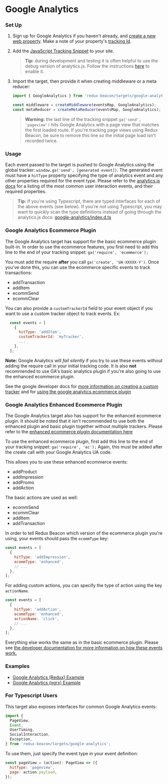 # Google Analytics

### Set Up

1. Sign up for Google Analytics if you haven't already, and
   [create a new web property](https://support.google.com/analytics/answer/1008015?hl=en). Make
   a note of your property's
   [tracking Id](https://support.google.com/analytics/answer/1008080).

2. Add the
   [JavaScript Tracking Snippet](https://developers.google.com/analytics/devguides/collection/analyticsjs/)
   to your site.

    > **Tip:**
    > during development and testing it is often helpful to use the debug
    > version of analytics.js. Follow the instructions
    > [here](https://developers.google.com/analytics/devguides/collection/analyticsjs/debugging)
    > to enable it.

3. Import the target, then provide it when creating middleware or a meta reducer:

   ```js
   import { GoogleAnalytics } from 'redux-beacon/targets/google-analytics';

   const middleware = createMiddleware(eventsMap, GoogleAnalytics);
   const metaReducer = createMetaReducer(eventsMap, GoogleAnalytics);
   ```

    > **Warning:**
    > the last line of the tracking snippet `ga('send', 'pageview')` hits Google
    > Analytics with a page view that matches the first loaded route. If you're
    > tracking page views using Redux Beacon, be sure to remove this line so the
    > initial page load isn't recorded twice.

### Usage

Each event passed to the target is pushed to Google Analytics using
the global tracker: `window.ga('send', [generated event])`. The
generated event must have a `hitType` property specifying the type of
analytics event and any other properties required for the event type.
Please refer to the [analytics.js docs](https://developers.google.com/analytics/devguides/collection/analyticsjs/sending-hits)
for a listing of the most common user interaction events, and their
required properties.

> **Tip:**
> If you're using Typescript, there are typed interfaces for each of
> the above events (see below). If you're not using Typescript, you
> may want to quickly scan the type definitions instead of going
> through the analytics.js docs:
> [google-analytics/index.d.ts](https://github.com/rangle/redux-beacon/blob/master/src/targets/google-analytics/index.d.ts)

### Google Analytics Ecommerce Plugin

The Google Analytics target has support for the basic ecommerce plugin built-in.
In order to use the ecommerce features, you first need to add this line to the
end of your tracking snippet: `ga('require', 'ecommerce');`

You must add the require **after** you call `ga('create', 'UA-XXXXX-Y')`.
Once you've done this, you can use the ecommerce specific events to track
transactions:

- addTransaction
- addItem
- ecommSend
- ecommClear

You can also provide a `customTrackerId` field to your event object if you want
to use a custom tracker object to track events. Ex:

```js
  const events = [
    {
      hitType: 'addItem',
      customTrackerId: 'myTracker',
      ...
    },
  ];
```

**Note:**
Google Analytics will _fail silently_ if you try to use these events without adding the
require call in your initial tracking code. It is also **not** recommended to use GA's
basic analytics plugin if you're also going to use the enhanced ecommerce plugin.

See the google developer docs for
[more information on creating a custom tracker](https://developers.google.com/analytics/devguides/collection/analyticsjs/creating-trackers) and
for [using the google analytics ecommerce plugin](https://developers.google.com/analytics/devguides/collection/analyticsjs/ecommerce)

### Google Analytics Enhanced Ecommerce Plugin

The Google Analytics target also has support for the enhanced ecommerce plugin.
It should be noted that it isn't recommended to use both the enhanced plugin and
basic plugin together without multiple trackers. Please refer to the [enhanced
ecommerce plugin documentation here](https://developers.google.com/analytics/devguides/collection/analyticsjs/enhanced-ecommerce)

To use the enhanced ecommerce plugin, first add this line to the end of your
tracking snippet: `ga('require', 'ec');` Again, this must be added after the
create call with your Google Analytics UA code.

This allows you to use these enhanced ecommerce events:

- addProduct
- addImpression
- addPromo
- addAction

The basic actions are used as well:

- ecommSend
- ecommClear
- addItem
- addTransaction

In order to tell Redux Beacon which version of the ecommerce plugin you're using,
your events should pass the `ecommType` key:

```JavaScript
const events = [
  {
    hitType: 'addImpression',
    ecommType: 'enhanced',
    // ...
  },
];
```

For adding custom actions, you can specify the type of action using the key `actionName`.

```JavaScript
const events = [
  {
    hitType: 'addAction',
    ecommType: 'enhanced',
    actionName: 'click',
    // ...
  },
];
```

Everything else works the same as in the basic ecommerce plugin. Please see [the
developer documentation for more information on how these events work.](https://developers.google.com/analytics/devguides/collection/analyticsjs/enhanced-ecommerce)

### Examples
  * [Google Analytics (Redux) Example](https://github.com/rangle/redux-beacon/tree/master/examples/google-analytics)
  * [Google Analytics (ngrx) Example](https://github.com/rangle/redux-beacon/tree/master/examples/google-analytics-ngrx)

### For Typescript Users

This target also exposes interfaces for common Google Analytics events:

```js
import {
  PageView,
  Event,
  UserTiming,
  SocialInteraction,
  Exception,
} from 'redux-beacon/targets/google-analytics';
```

To use them, just specify the event type in your event definition:

```js
const pageView = (action): PageView => ({
  hitType: 'pageview',
  page: action.payload,
});
```
